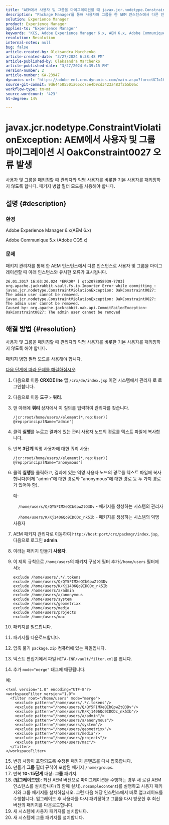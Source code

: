 ```yaml
---
title: "AEM에서 사용자 및 그룹을 마이그레이션할 때 javax.jcr.nodetype.ConstraintViolationException: OakConstraint0027 오류 발생"
description: "Package Manager를 통해 사용자와 그룹을 한 AEM 인스턴스에서 다른 인스턴스로 마이그레이션할 때 발생하는 오류를 해결하는 방법을 알아봅니다."
solution: Experience Manager
product: Experience Manager
applies-to: "Experience Manager"
keywords: "KCS, Adobe Experience Manager 6.x, AEM 6.x, Adobe Communique 5.x, Adobe CQ 5.x, javax.jcr.nodetype.ConstraintViolationException: OakConstraint0027 error, migrate, user, group"
resolution: Resolution
internal-notes: null
bug: false
article-created-by: Oleksandra Marchenko
article-created-date: "3/27/2024 6:38:48 PM"
article-published-by: Oleksandra Marchenko
article-published-date: "3/27/2024 6:39:15 PM"
version-number: 2
article-number: KA-23947
dynamics-url: "https://adobe-ent.crm.dynamics.com/main.aspx?forceUCI=1&pagetype=entityrecord&etn=knowledgearticle&id=83c86e38-69ec-ee11-a203-6045bd045872"
source-git-commit: 9d644585501a65cc75e4b9cd3423a483f2b5b0ac
workflow-type: tm+mt
source-wordcount: '423'
ht-degree: 14%

---
```


# javax.jcr.nodetype.ConstraintViolationException: AEM에서 사용자 및 그룹 마이그레이션 시 OakConstraint0027 오류 발생


사용자 및 그룹을 패키징할 때 관리자와 익명 사용자를 비롯한 기본 사용자를 패키징하지 않도록 합니다. 패키지 병합 필터 모드를 사용해야 합니다.

## 설명 {#description}


### 환경

Adobe Experience Manager 6.x(AEM 6.x)

Adobe Communique 5.x (Adobe CQ5.x)

### 문제

패키지 관리자를 통해 한 AEM 인스턴스에서 다른 인스턴스로 사용자 및 그룹을 마이그레이션할 때 아래 인스턴스와 유사한 오류가 표시됩니다.


```
26.01.2017 16:03:20.024 *ERROR* [ qtp2078058939-7783]  org.apache.jackrabbit.vault.fs.io.Importer Error while committing : javax.jcr.nodetype.ConstraintViolationException: OakConstraint0027: The admin user cannot be removed.
javax.jcr.nodetype.ConstraintViolationException: OakConstraint0027: The admin user cannot be removed.
Caused by: org.apache.jackrabbit.oak.api.CommitFailedException: OakConstraint0027: The admin user cannot be removed
```



## 해결 방법 {#resolution}


사용자 및 그룹을 패키징할 때 관리자와 익명 사용자를 비롯한 기본 사용자를 패키징하지 않도록 해야 합니다.

패키지 병합 필터 모드를 사용해야 합니다.

<u>다음 단계에 따라 문제를 해결하십시오</u>:

1. 다음으로 이동 <b>CRXDE lite</b> 앱 `/crx/de/index.jsp` 이전 시스템에서 관리자 로 로그인합니다.
2. 다음으로 이동 <b>도구</b> `>`  <b>쿼리</b>.
3. 맨 아래에 <b>쿼리</b> 상자에서 이 질의를 입력하여 관리자를 찾습니다.






   ```
   /jcr:root/home/users//element(*,rep:User)[ @rep:principalName="admin"]
   ```




4. 클릭 <b>실행</b>를 누르고 결과에 있는 관리 사용자 노드의 경로를 텍스트 파일에 복사합니다.
5. 반복 <b>3단계 </b>익명 사용자에 대한 쿼리 사용:






   ```
   /jcr:root/home/users//element(*,rep:User)[ @rep:principalName="anonymous"]
   ```




6. 클릭 <b>실행</b>를 클릭하고, 결과에 있는 익명 사용자 노드의 경로를 텍스트 파일에 복사합니다(이제 &quot;admin&quot;에 대한 경로와 &quot;anonymous&quot;에 대한 경로 등 두 가지 경로가 있어야 함).

   예:

       `/home/users/Q/QY5FIMXeQIbGpwZtQ3Dv` - 패키지를 생성하는 시스템의 관리자

       `/home/users/K/Kj1406Qo9IDODc_nk5Ib` - 패키지를 생성하는 시스템의 익명 사용자


7. AEM 패키지 관리자로 이동하여 `http://host:port/crx/packmgr/index.jsp`, 다음으로 로그인 <b>admin</b>.
8. 이라는 패키지 만들기 <b>사용자</b>.


9. 이 제외 규칙으로 `/home/users`의 패키지 구성에 필터 추가(`/home/users` 필터에서):




   ```
   exclude /home/users/.*/.tokens
   exclude /home/users/Q/QY5FIMXeQIbGpwZtQ3Dv
   exclude /home/users/K/Kj1406Qo9IDODc_nk5Ib
   exclude /home/users/a/admin
   exclude /home/users/a/anonymous
   exclude /home/users/system
   exclude /home/users/geometrixx
   exclude /home/users/media
   exclude /home/users/projects
   exclude /home/users/mac
   ```




10. 패키지를 빌드합니다.
11. 패키지를 다운로드합니다.
12. 압축 풀기 `package.zip` 컴퓨터에 있는 파일입니다.
13. 텍스트 편집기에서 파일 `META-INF/vault/filter.xml`를 엽니다.
14. 추가 `mode="merge"` 태그에 매핑됩니다.

   예:




   ```
   <?xml version="1.0" encoding="UTF-8"?>
   <workspaceFilter version="1.0">
     <filter root="/home/users" mode="merge">
       <exclude pattern="/home/users/.*/.tokens"/>
       <exclude pattern="/home/users/Q/QY5FIMXeQIbGpwZtQ3Dv"/>
       <exclude pattern="/home/users/K/Kj1406Qo9IDODc_nk5Ib"/>
       <exclude pattern="/home/users/a/admin"/>
       <exclude pattern="/home/users/a/anonymous"/>
       <exclude pattern="/home/users/system"/>
       <exclude pattern="/home/users/geometrixx"/>
       <exclude pattern="/home/users/media"/>
       <exclude pattern="/home/users/projects"/>
       <exclude pattern="/home/users/mac"/>
     </filter>
   </workspaceFilter>
   ```




15. 변경 사항이 포함되도록 수정된 패키지 콘텐츠를 다시 압축합니다.
16. 만들기 <b>그룹</b> 필터 규칙이 포함된 패키지 `/home/groups`.
17. 반복 <b>10~15단계</b> 대상: <b>그룹</b> 패키지.
18. (<b>업그레이드만</b>): 최신 AEM 버전으로 마이그레이션을 수행하는 경우 새 로컬 AEM 인스턴스를 설치합니다(와 함께 설치). `nosamplecontent`)를 실행하고 사용자 패키지와 그룹 패키지를 설치하십시오. 그런 다음 해당 인스턴스에서 바로 업그레이드를 수행합니다. 업그레이드 후 사용자를 다시 패키징하고 그룹을 다시 방문한 후 최신 버전의 패키지를 다운로드합니다.
19. 새 시스템에 사용자 패키지를 설치합니다.
20. 새 시스템에 그룹 패키지를 설치합니다.




